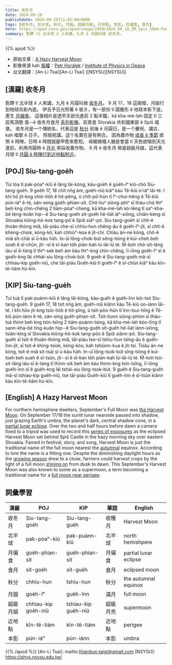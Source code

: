 ```yaml
---
title: 收冬月
date: 2024-09-20
publishdate: 2024-09-20T11:45:00+0800
tags: [收冬月, 北半球, 秋分, 月圓, 超級月娘, 近地點, 本影, 月偏食, 食月]
hero: https://apod.nasa.gov/apod/image/2409/2024_09_18_ZM_Spis_50mm-Pano_Postupka_1024c.png
summary: 對蹛 tī 北半球 ê 人來講，九月 ê 月圓叫做 收冬月。
---
```


{{% apod %}}

- 原始文章：[A Hazy Harvest Moon](https://apod.nasa.gov/apod/ap240920.html)
- 影像來源 kah [版權][copyright]：[Petr Horálek](https://www.petrhoralek.com/#about-1) / [Institute of Physics in Opava](https://www.slu.cz/phys/en/)
- 台文翻譯：[An-Li Tsai][An-Li Tsai] ([NSYSU][NSYSU])

## [漢羅] 收冬月
對蹛 tī 北半球 ê 人來講，九月 ê 月圓叫做 [收冬月][the Harvest Moon]。
9 月 17、18 這兩暗，月娘行到地球烏影內底。
伊去予日光照著 ê 彼爿，有一部份 tī 圓錐形 ê 地球本影下底，產生 [月偏食][partial lunar eclipse]。
這張相片是透早天欲光進前 2 點半鐘，kā kha-mé-lah 固定 tī 三跤馬頂懸 翕--ê 收冬月食月 [系列影像][series of exposures]，前景是 Slovakia 共和國東部 ê Spiš 城堡。
收冬月是一个傳統名，代表這是 [秋分][autumnal] 前後 ê 月圓日，是一个慶祝、講古、kah 唱歌 ê 日子。
照按呢講，這个名實在是有夠合。
因為農作物 [成長 ê 季節][growing season] 欲煞 ê 時陣，日時 ê 時間就變甲愈來愈短。
毋閣做穡人猶是會當 tī 天色欲暗到天光進前，利用月圓時 ê [月光][shining on] 來採收農作物。
9 月 ê 收冬月 嘛是超級月娘，這代表月球 tī [月圓 ê 時陣行到近地點附近][full moon near perigee]。

## [POJ] Siu-tang-goe̍h
Tùi tòa tī pak-pòaⁿ-kiû ê lâng lâi-kóng, káu-goe̍h ê goe̍h-îⁿ kiò-chò Siu-tang-goe̍h.
9 goe̍h 17, 18 chit nn̄g àm, goe̍h-niû kiâⁿ kàu Tē-kiû o͘-iáⁿ lāi-té.
I khì hō͘ ji̍t-kng chiò-tio̍h ê hit-pêng, ū chi̍t-pō͘-hūn tī îⁿ-chui-hêng ê Tē-kiû pún-iáⁿ ē-té, sán-seng goe̍h-phian-si̍t.
Chit-tiuⁿ siòng-phìⁿ sī thàu-chá thiⁿ beh kng chìn-chêng 2 tiám-pòaⁿ-cheng, kā kha-mé-lah kò͘-tēng tī saⁿ-kha-bé téng-koân hip--ê Siu-tang-goe̍h si̍t-goe̍h hē-lia̍t iáⁿ-siōng, chiân-kéng sī Slovakia kiōng-hô-kok tang-pō͘ ê Spiš siâⁿ-pó.
Siu-tang-goe̍h sī chi̍t-ê thoân-thóng miâ, tāi-piáu che-sī chhiu-hun chêng-āu ê goe̍h-îⁿ-ji̍t, sī chi̍t-ê khèng-chiok, kóng-kó͘, kah chhiùⁿ-koa ê ji̍t-chí.
Chiàu án-ne kóng, chit-ê miâ si̍t-chāi sī ū-kàu ha̍h.
In-ūi lông-chok-bu̍t sêng-tióng ê kùi-cheh beh soah ê sî-chūn, ji̍t--sî ê sî-kan to̍h piàn-kah lú-lâi-lú té.
M̄-koh chò-sit-lâng iáu-sī ē-tàng tī thiⁿ-sek beh àm kàu thiⁿ-kng chìn-chêng, lī-iōng goe̍h-îⁿ sî ê goe̍h-kng lâi chhái-siu lông-chok-bu̍t.
9 goe̍h ê Siu-tang-goe̍h mā-sī chhiau-kip goe̍h-niû, che tāi-piáu Goe̍h-kiû tī goe̍h-îⁿ ê sî-chūn kiâⁿ kàu kīn-tē-tiám hù-kīn.

## [KIP] Siu-tang-gue̍h
Tuì tuà tī pak-puànn-kiû ê lâng lâi-kóng, káu-gue̍h ê gue̍h-înn kiò-tsò Siu-tang-gue̍h.
9 gue̍h 17, 18 tsit nn̄g àm, gue̍h-niû kiânn kàu Tē-kiû oo-iánn lāi-té.
I khì hōo ji̍t-kng tsiò-tio̍h ê hit-pîng, ū tsi̍t-pōo-hūn tī înn-tsui-hîng ê Tē-kiû pún-iánn ē-té, sán-sing gue̍h-phian-si̍t.
Tsit-tiunn siòng-phìnn sī thàu-tsá thinn beh kng tsìn-tsîng 2 tiám-puànn-tsing, kā kha-mé-lah kòo-tīng tī sann-kha-bé tíng-kuân hip--ê Siu-tang-gue̍h si̍t-gue̍h hē-lia̍t iánn-siōng, tsiân-kíng sī Slovakia kiōng-hô-kok tang-pōo ê Spiš siânn-pó.
Siu-tang-gue̍h sī tsi̍t-ê thuân-thóng miâ, tāi-piáu tse-sī tshiu-hun tsîng-āu ê gue̍h-înn-ji̍t, sī tsi̍t-ê khìng-tsiok, kóng-kóo, kah tshiùnn-kua ê ji̍t-tsí.
Tsiàu án-ne kóng, tsit-ê miâ si̍t-tsāi sī ū-kàu ha̍h.
In-uī lông-tsok-bu̍t sîng-tióng ê kuì-tseh beh suah ê sî-tsūn, ji̍t--sî ê sî-kan to̍h piàn-kah lú-lâi-lú té.
M̄-koh tsò-sit-lâng iáu-sī ē-tàng tī thinn-sik beh àm kàu thinn-kng tsìn-tsîng, lī-iōng gue̍h-înn sî ê gue̍h-kng lâi tshái-siu lông-tsok-bu̍t.
9 gue̍h ê Siu-tang-gue̍h mā-sī tshiau-kip gue̍h-niû, tse tāi-piáu Gue̍h-kiû tī gue̍h-înn ê sî-tsūn kiânn kàu kīn-tē-tiám hù-kīn.


## [English] A Hazy Harvest Moon
For northern hemisphere dwellers, September's Full Moon was [the Harvest Moon][the Harvest Moon].
On September 17/18 the sunlit lunar nearside passed into shadow, just grazing Earth's umbra, the planet's dark, central shadow cone, in a [partial lunar eclipse][partial lunar eclipse].
Over the two and half hours before dawn a camera fixed to a tripod was used to record this [series of exposures][series of exposures] as the eclipsed Harvest Moon set behind Spiš Castle in the hazy morning sky over eastern Slovakia.
Famed in festival, story, and song, Harvest Moon is just the traditional name of the full moon nearest the [autumnal][autumnal] equinox.
According to lore the name is a fitting one.
Despite the diminishing daylight hours as the [growing season][growing season] drew to a close, farmers could harvest crops by the light of a full moon [shining on][shining on] from dusk to dawn.
This September's Harvest Moon was also known to some as a supermoon, a term becoming a traditional name for a [full moon near perigee][full moon near perigee].

## 詞彙學習
| 漢羅 | POJ | KIP | 華語 | English |
| - | - | - | - | - |
| 收冬月 | Siu-tang-goe̍h | Siu-tang-gue̍h | 收穫月 | Harvest Moon |
| 北半球 | pak-pòaⁿ-kiû | pak-puànn-kiû | 北半球 | north hemishpere |
| 月偏食 | goe̍h-phian-si̍t | gue̍h-phian-si̍t | 月偏食 | partial lunar eclipse |
| 食月 | si̍t-goe̍h | si̍t-gue̍h | 食月 | eclipsed moon |
| 秋分 | chhiu-hun | tshiu-hun | 秋分 | the autumnal equinox |
| 月圓 | goe̍h-îⁿ | gue̍h-înn | 滿月 | full moon |
| 超級月娘 | chhiau-kip goe̍h-niû | tshiau-kip gue̍h-niû | 超級月亮 | supermoon |
| 近地點 | kīn-tē-tiám | kīn-tē-tiám | 近地點 | perigee |
| 本影 | pún-iáⁿ | pún-iánn | 本影 | umbra |

{{% /apod %}}
[An-Li Tsai]: mailto:thianbun.taigi@gmail.com
[NSYSU]: https://phys.nsysu.edu.tw/

[copyright]: https://apod.nasa.gov/apod/fap/lib/about_apod.html#srapply
[License3]: https://creativecommons.org/licenses/by/3.0/
[License2]:https://creativecommons.org/licenses/by-nc-nd/2.0/

[the Harvest Moon]:https://earthsky.org/astronomy-essentials/harvest-moon-2/
[partial lunar eclipse]:https://earthsky.org/astronomy-essentials/partial-lunar-eclipse-seotember-17-18-2024/
[series of exposures]:https://www.petrhoralek.com/?p=24829
[autumnal]:https://en.wikipedia.org/wiki/Mid-Autumn_Festival
[growing season]:https://www.instagram.com/p/CxyAMAOseA0/?img_index=1
[shining on]:https://en.wikipedia.org/wiki/Shine_On,_Harvest_Moon
[full moon near perigee]:https://science.nasa.gov/solar-system/moon/what-is-a-supermoon/
